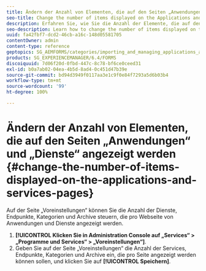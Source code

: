 ```yaml
---
title: Ändern der Anzahl von Elementen, die auf den Seiten „Anwendungen“ und „Dienste“ angezeigt werden
seo-title: Change the number of items displayed on the Applications and Services pages
description: Erfahren Sie, wie Sie die Anzahl der Elemente, die auf den Seiten „Anwendungen“ und „Dienste“ angezeigt werden, ändern.
seo-description: Learn how to change the number of items displayed on the Applications and Services pages.
uuid: fa42fbf7-dcd2-46cb-a16c-148d05581705
contentOwner: admin
content-type: reference
geptopics: SG_AEMFORMS/categories/importing_and_managing_applications_and_archives
products: SG_EXPERIENCEMANAGER/6.4/FORMS
discoiquuid: 7d06f20d-0fbd-447c-8c78-bf6ce0ceed31
exl-id: b0a7ab02-04ea-4b5d-8ad4-0c451d47b39e
source-git-commit: bd94d3949f0117aa3e1c9f0e84f7293a5d6b03b4
workflow-type: tm+mt
source-wordcount: '99'
ht-degree: 100%

---
```


# Ändern der Anzahl von Elementen, die auf den Seiten „Anwendungen“ und „Dienste“ angezeigt werden {#change-the-number-of-items-displayed-on-the-applications-and-services-pages}

Auf der Seite „Voreinstellungen“ können Sie die Anzahl der Dienste, Endpunkte, Kategorien und Archive steuern, die pro Webseite von Anwendungen und Dienste angezeigt werden.

1. **[!UICONTROL Klicken Sie in Administration Console auf „Services“ > „Programme und Services“ > „Voreinstellungen“]**.
1. Geben Sie auf der Seite „Voreinstellungen“ die Anzahl der Services, Endpunkte, Kategorien und Archive ein, die pro Seite angezeigt werden können sollen, und klicken Sie auf **[!UICONTROL Speichern]**.
